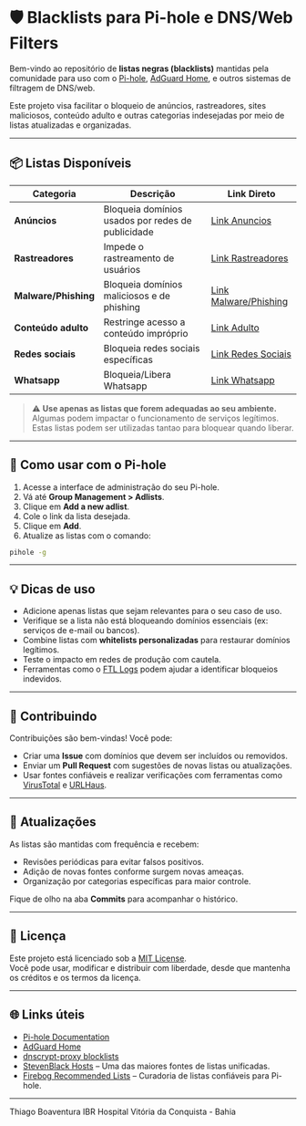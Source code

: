 # 🛡️ Blacklists para Pi-hole e DNS/Web Filters

Bem-vindo ao repositório de **listas negras (blacklists)** mantidas pela comunidade para uso com o [Pi-hole](https://pi-hole.net/), [AdGuard Home](https://adguard.com/en/adguard-home/overview.html), e outros sistemas de filtragem de DNS/web.

Este projeto visa facilitar o bloqueio de anúncios, rastreadores, sites maliciosos, conteúdo adulto e outras categorias indesejadas por meio de listas atualizadas e organizadas.

---

## 📦 Listas Disponíveis

| Categoria             | Descrição                                                 | Link Direto                                                                                 |
|-----------------------|-----------------------------------------------------------|-------------------------------------------------------------------------------------------|
| **Anúncios**          | Bloqueia domínios usados por redes de publicidade         | [Link Anuncios](https://github.com/Thiago-Boaventura/IBR-Hospital/blob/main/Backlists/anuncios)          |
| **Rastreadores**      | Impede o rastreamento de usuários                         | [Link Rastreadores](https://github.com/Thiago-Boaventura/IBR-Hospital/blob/main/Backlists/rastreadores)      |
| **Malware/Phishing**  | Bloqueia domínios maliciosos e de phishing                | [Link Malware/Phishing](https://github.com/Thiago-Boaventura/IBR-Hospital/blob/main/Backlists/malware)           |
| **Conteúdo adulto**   | Restringe acesso a conteúdo impróprio                     | [Link Adulto](https://github.com/Thiago-Boaventura/IBR-Hospital/blob/main/Backlists/adulto)            |
| **Redes sociais**     | Bloqueia redes sociais específicas                        | [Link Redes Sociais](https://github.com/Thiago-Boaventura/IBR-Hospital/blob/main/Backlists/redes_sociais)     |
| **Whatsapp**          | Bloqueia/Libera Whatsapp                                  | [Link Whatsapp](https://github.com/Thiago-Boaventura/IBR-Hospital/blob/main/Backlists/whatsapp)          |



> ⚠️ **Use apenas as listas que forem adequadas ao seu ambiente.** Algumas podem impactar o funcionamento de serviços legítimos. Estas listas podem ser utilizadas tantao para bloquear quando liberar.

---

## 🚀 Como usar com o Pi-hole

1. Acesse a interface de administração do seu Pi-hole.
2. Vá até **Group Management > Adlists**.
3. Clique em **Add a new adlist**.
4. Cole o link da lista desejada.
5. Clique em **Add**.
6. Atualize as listas com o comando:

```bash
pihole -g
```

---

## 💡 Dicas de uso

- Adicione apenas listas que sejam relevantes para o seu caso de uso.
- Verifique se a lista não está bloqueando domínios essenciais (ex: serviços de e-mail ou bancos).
- Combine listas com **whitelists personalizadas** para restaurar domínios legítimos.
- Teste o impacto em redes de produção com cautela.
- Ferramentas como o [FTL Logs](https://docs.pi-hole.net/ftldns/logs/) podem ajudar a identificar bloqueios indevidos.

---

## 🤝 Contribuindo

Contribuições são bem-vindas! Você pode:

- Criar uma **Issue** com domínios que devem ser incluídos ou removidos.
- Enviar um **Pull Request** com sugestões de novas listas ou atualizações.
- Usar fontes confiáveis e realizar verificações com ferramentas como [VirusTotal](https://www.virustotal.com/) e [URLHaus](https://urlhaus.abuse.ch/).

---

## 📅 Atualizações

As listas são mantidas com frequência e recebem:

- Revisões periódicas para evitar falsos positivos.
- Adição de novas fontes conforme surgem novas ameaças.
- Organização por categorias específicas para maior controle.

Fique de olho na aba **Commits** para acompanhar o histórico.

---

## 📄 Licença

Este projeto está licenciado sob a [MIT License](LICENSE).  
Você pode usar, modificar e distribuir com liberdade, desde que mantenha os créditos e os termos da licença.

---

## 🌐 Links úteis

- [Pi-hole Documentation](https://docs.pi-hole.net/)
- [AdGuard Home](https://github.com/AdguardTeam/AdGuardHome/wiki)
- [dnscrypt-proxy blocklists](https://github.com/DNSCrypt/dnscrypt-proxy/wiki/Block-lists)
- [StevenBlack Hosts](https://github.com/StevenBlack/hosts) – Uma das maiores fontes de listas unificadas.
- [Firebog Recommended Lists](https://firebog.net/) – Curadoria de listas confiáveis para Pi-hole.

---

Thiago Boaventura
IBR Hospital
Vitória da Conquista - Bahia

